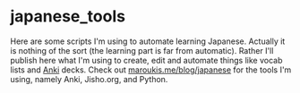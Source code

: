# japanese_tools
Here are some scripts I'm using to automate learning Japanese. Actually it is nothing of the sort (the learning part is far from automatic). Rather I'll publish here what I'm using to create, edit and automate things like vocab lists and [Anki](http://ankisrs.net) decks. Check out [maroukis.me/blog/japanese](maroukis.me/blog/japanese) for the tools I'm using, namely Anki, Jisho.org, and Python.

